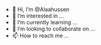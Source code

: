 - 👋 Hi, I’m @Alaahussen
- 👀 I’m interested in ...
- 🌱 I’m currently learning ...
- 💞️ I’m looking to collaborate on ...
- 📫 How to reach me ...

<!---
Alaahussen/Alaahussen is a ✨ special ✨ repository because its `README.md` (this file) appears on your GitHub profile.
You can click the Preview link to take a look at your changes.
--->
